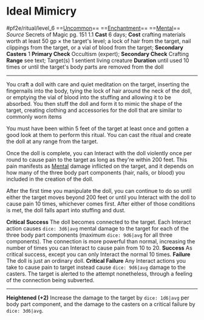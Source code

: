# Ideal Mimicry
#pf2e/ritual/level_6
==[Uncommon](../../../../../TTRPGShare-Pathfinder-2E-Vault/rules/traits/uncommon.md)== ==[Enchantment](../../../../../TTRPGShare-Pathfinder-2E-Vault/rules/traits/enchantment.md)== ==[Mental](../../../../../TTRPGShare-Pathfinder-2E-Vault/rules/traits/mental.md)==
*Source* Secrets of Magic pg. 151 1.1
**Cast** 6 days; **Cost** crafting materials worth at least 50 gp × the target's level; a lock of hair from the target, nail clippings from the target, or a vial of blood from the target; **Secondary Casters** 1
**Primary Check** Occultism (expert); **Secondary Check** Crafting
**Range** see text; Target(s) 1 sentient living creature
**Duration** until used 10 times or until the target's body parts are removed from the doll

---
You craft a doll with care and quiet meditation on the target, inserting the fingernails into the body, tying the lock of hair around the neck of the doll, or emptying the vial of blood into the stuffing and allowing it to be absorbed. You then stuff the doll and form it to mimic the shape of the target, creating clothing and accessories for the doll that are similar to commonly worn items

You must have been within 5 feet of the target at least once and gotten a good look at them to perform this ritual. You can cast the ritual and create the doll at any range from the target.

Once the doll is complete, you can Interact with the doll violently once per round to cause pain to the target as long as they're within 200 feet. This pain manifests as [Mental](../../../../../TTRPGShare-Pathfinder-2E-Vault/rules/traits/mental.md) damage inflicted on the target, and it depends on how many of the three body part components (hair, nails, or blood) you included in the creation of the doll.

After the first time you manipulate the doll, you can continue to do so until either the target moves beyond 200 feet or until you Interact with the doll to cause pain 10 times, whichever comes first. After either of those conditions is met, the doll falls apart into stuffing and dust.

**Critical Success** The doll becomes connected to the target. Each Interact action causes `dice: 3d6|avg` mental damage to the target for each of the three body part components (maximum `dice: 9d6|avg` for all three components). The connection is more powerful than normal, increasing the number of times you can Interact to cause pain from 10 to 20.
**Success** As critical success, except you can only Interact the normal 10 times.
**Failure** The doll is just an ordinary doll.
**Critical Failure** Any Interact actions you take to cause pain to target instead cause `dice: 9d6|avg` damage to the casters. The target is alerted to the attempt nonetheless, through a feeling of the connection being subverted.

<hr>

**Heightened (+2)** Increase the damage to the target by `dice: 1d6|avg` per body part component, and the damage to the casters on a critical failure by `dice: 3d6|avg`.